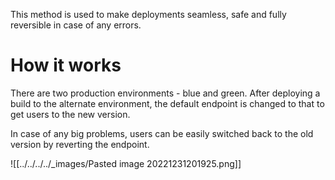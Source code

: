 This method is used to make deployments seamless, safe and fully reversible in case of any errors.

# How it works
There are two production environments - blue and green. After deploying a build to the alternate environment, the default endpoint is changed to that to get users to the new version.

In case of any big problems, users can be easily switched back to the old version by reverting the endpoint.

![[../../../../_images/Pasted image 20221231201925.png]]